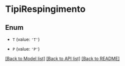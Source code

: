 # TipiRespingimento


## Enum

* `T` (value: `'T'`)

* `P` (value: `'P'`)

[[Back to Model list]](../README.md#documentation-for-models) [[Back to API list]](../README.md#documentation-for-api-endpoints) [[Back to README]](../README.md)


